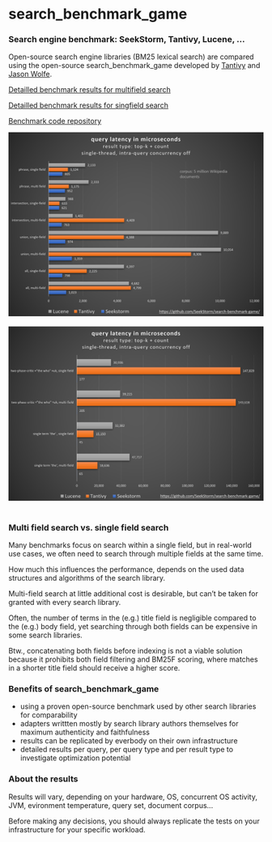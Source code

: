 search_benchmark_game
====
### Search engine benchmark: SeekStorm, Tantivy, Lucene, ...

Open-source search engine libraries (BM25 lexical search) are compared using the open-source search_benchmark_game developed by [Tantivy](https://github.com/quickwit-oss/search-benchmark-game/) and [Jason Wolfe](https://github.com/jason-wolfe/search-index-benchmark-game).

[Detailled benchmark results for multifield search](/search-benchmark-game-multifield/)

[Detailled benchmark results for singfield search](/search-benchmark-game-singlefield/)

[Benchmark code repository](https://github.com/SeekStorm/search-benchmark-game)

<img src="assets/search_benchmark_game1.png" width="900" alt="Benchmark">
<br>
<br>
<img src="assets/search_benchmark_game2.png" width="900" alt="Benchmark">
<br>
<br>

### Multi field search vs. single field search

Many benchmarks focus on search within a single field, but in real-world use cases, we often need to search through multiple fields at the same time. 

How much this influences the performance, depends on the used data structures and algorithms of the search library.

Multi-field search at little additional cost is desirable, but can’t be taken for granted with every search library.

Often, the number of terms in the (e.g.) title field is negligible compared to the (e.g.) body field, yet searching through both fields can be expensive in some search libraries.

Btw., concatenating both fields before indexing is not a viable solution because it prohibits both field filtering and BM25F scoring, where matches in a shorter title field should receive a higher score.

### Benefits of search_benchmark_game
+ using a proven open-source benchmark used by other search libraries for comparability
+ adapters writtten mostly by search library authors themselves for maximum authenticity and faithfulness
+ results can be replicated by everbody on their own infrastructure
+ detailed results per query, per query type and per result type to investigate optimization potential

### About the results

Results will vary, depending on your hardware, OS, concurrent OS activity, JVM, evironment temperature, query set, document corpus...

Before making any decisions, you should always replicate the tests on your infrastructure for your specific workload.

